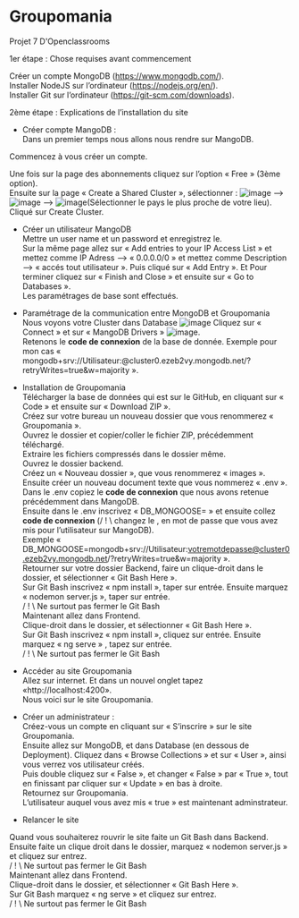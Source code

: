 # Groupomania
Projet 7 D'Openclassrooms

1er étape : Chose requises avant commencement

Créer un compte MongoDB (https://www.mongodb.com/).  
Installer NodeJS sur l’ordinateur (https://nodejs.org/en/).  
Installer Git sur l’ordinateur (https://git-scm.com/downloads).  


2ème étape : Explications de l’installation du site

- Créer compte MangoDB :  
Dans un premier temps nous allons nous rendre sur MangoDB.

Commencez à vous créer un compte. 

Une fois sur la page des abonnements cliquez sur l’option « Free » (3ème option).   
Ensuite sur la page « Create a Shared Cluster », sélectionner :
![image](https://user-images.githubusercontent.com/97230074/205503246-5b87888c-5041-4b9b-9322-78652a5c2fb5.png) --> ![image](https://user-images.githubusercontent.com/97230074/205503272-87d5a34f-3917-40a5-afc3-25fe31c2fb2f.png) --> ![image](https://user-images.githubusercontent.com/97230074/205503279-830b8c14-c09d-4939-a671-713535351865.png)(Sélectionner le pays le plus proche de votre lieu).  
Cliqué sur Create Cluster.  
  
- Créer un utilisateur MangoDB  
Mettre un user name et un password et enregistrez le.  
Sur la même page allez sur « Add entries to your IP Access List » et mettez comme IP Adress --> « 0.0.0.0/0 » et mettez comme Description --> « accés tout utilisateur ». Puis cliqué sur « Add Entry ». Et Pour terminer cliquez sur « Finish and Close » et ensuite sur « Go to Databases ».  
Les paramétrages de base sont effectués.  

- Paramétrage de la communication entre MongoDB et Groupomania  
Nous voyons votre Cluster dans Database ![image](https://user-images.githubusercontent.com/97230074/205503341-0b8fad46-17b7-4583-8b28-c1c355a9a638.png)
Cliquez sur « Connect » et sur « MangoDB Drivers » ![image](https://user-images.githubusercontent.com/97230074/205503347-08efb31a-c5d3-4a09-9109-7e427dc7436e.png).  
Retenons le **__code de connexion__** de la base de donnée. Exemple pour mon cas « mongodb+srv://Utilisateur:<password>@cluster0.ezeb2vy.mongodb.net/?retryWrites=true&w=majority ».    
  
- Installation de Groupomania  
Télécharger la base de données qui est sur le GitHub, en cliquant sur « Code » et ensuite sur « Download ZIP ».  
Créez sur votre bureau un nouveau dossier que vous renommerez « Groupomania ».  
Ouvrez le dossier et copier/coller le fichier ZIP, précédemment téléchargé.  
Extraire les fichiers compressés dans le dossier même.  
Ouvrez le dossier backend.  
Créez un « Nouveau dossier », que vous renommerez « images ».  
Ensuite créer un nouveau document texte que vous nommerez « .env ».  
Dans le .env copiez le **__code de connexion__** que nous avons retenue précédemment dans MangoDB.  
Ensuite dans le .env inscrivez « DB_MONGOOSE= » et ensuite collez **__code de connexion__** (/ ! \ changez le <password>, en mot de passe que vous avez mis pour l’utilisateur sur MangoDB).  
Exemple « DB_MONGOOSE=mongodb+srv://Utilisateur:votremotdepasse@cluster0.ezeb2vy.mongodb.net/?retryWrites=true&w=majority ».  
Retourner sur votre dossier Backend, faire un clique-droit dans le dossier, et sélectionner « Git Bash Here ».  
Sur Git Bash inscrivez « npm install », taper sur entrée. Ensuite marquez  
« nodemon server.js », taper sur entrée.  
/ ! \ Ne surtout pas fermer le Git Bash  
Maintenant allez dans Frontend.  
Clique-droit dans le dossier, et sélectionner « Git Bash Here ».  
Sur Git Bash inscrivez « npm install », cliquez sur entrée. Ensuite marquez 
« ng serve » , tapez sur entrée.  
/ ! \ Ne surtout pas fermer le Git Bash  

- Accéder au site Groupomania  
Allez sur internet. Et dans un nouvel onglet tapez «http://localhost:4200».  
Nous voici sur le site Groupomania.  

- Créer un administrateur :  
Créez-vous un compte en cliquant sur « S’inscrire » sur le site Groupomania.  
Ensuite allez sur MongoDB, et dans Database (en dessous de Deployment). Cliquez dans « Browse Collections » et sur « User », ainsi vous verrez vos utilisateur créés.  
Puis double cliquez sur « False », et changer « False » par « True », tout en finissant par cliquer sur « Update » en bas à droite.  
Retournez sur Groupomania.  
L’utilisateur auquel vous avez mis « true » est maintenant adminstrateur.  
  
- Relancer le site  
  
Quand vous souhaiterez rouvrir le site faite un Git Bash dans Backend.  
Ensuite faite un clique droit dans le dossier, marquez « nodemon server.js » et cliquez sur entrez.  
/ ! \ Ne surtout pas fermer le Git Bash  
Maintenant allez dans Frontend.  
Clique-droit dans le dossier, et sélectionner « Git Bash Here ».  
Sur Git Bash marquez « ng serve » et cliquez sur entrez.  
/ ! \ Ne surtout pas fermer le Git Bash  
